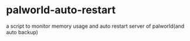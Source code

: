 # palworld-auto-restart
a script to monitor memory usage and auto restart server of palworld(and auto backup)
